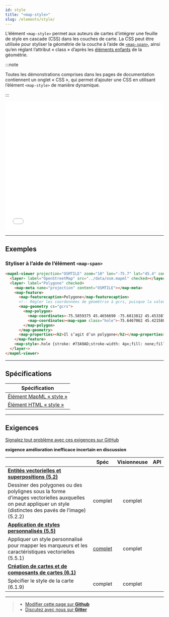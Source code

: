 ```yaml
---
id: style
title: "<map-style>"
slug: /elements/style/
---
```


L’élément `<map-style>` permet aux auteurs de cartes d’intégrer une feuille de style en cascade (CSS) dans les couches de carte. La CSS peut être utilisée pour styliser la géométrie de la couche à l’aide de [`<map-span>`](../../other-elements/span/), ainsi qu’en réglant l’attribut « class » d’après les [éléments enfants](../geometry/#child-elements) de la géométrie.

:::note

Toutes les démonstrations comprises dans les pages de documentation contiennent un onglet « CSS », qui permet d’ajouter une CSS en utilisant l’élément `<map-style>` de manière dynamique.

:::

<iframe src="../../../demo/map-style-demo/" title="Démo en MapML" height="410" width="100%" scrolling="no" frameBorder="0"></iframe>

---

## Exemples

### Styliser à l’aide de l’élément `<map-span>`

```html
<mapml-viewer projection="OSMTILE" zoom="10" lon="-75.7" lat="45.4" controls>
  <layer- label="OpenStreetMap" src="../data/osm.mapml" checked></layer->
  <layer- label="Polygone" checked>
    <map-meta name="projection" content="OSMTILE"></map-meta>
    <map-feature>
      <map-featurecaption>Polygone</map-featurecaption>
      <!-- Régler les coordonnées de géométrie à gcrs, puisque la valeur par défaut correspond à pcrs -->
      <map-geometry cs="gcrs">
        <map-polygon>
          <map-coordinates>-75.5859375 45.4656690 -75.6813812 45.4533876 -75.6961441 45.4239978 -75.7249832 45.4083331 -75.7792282 45.3772317 -75.7534790 45.3294614 -75.5831909 45.3815724 -75.6024170 45.4273712 -75.5673981 45.4639834 -75.5859375 45.4656690</map-coordinates>
          <map-coordinates><map-span class="hole">-75.6467062 45.4215881 -75.6889363 45.4049585 -75.6693647 45.3767494 -75.6270640 45.3924229 -75.6467062 45.4215881</map-span></map-coordinates>
        </map-polygon>
      </map-geometry>
      <map-properties><h2>Il s’agit d’un polygone</h2></map-properties>
    </map-feature>
    <map-style>.hole {stroke: #73A9AD;stroke-width: 4px;fill: none;fill-opacity: 1;}</map-style>
  </layer->
</mapml-viewer>
```

---

## Spécifications 

| Spécification                                                |
|--------------------------------------------------------------|
| [Élément MapML « style »](https://maps4html.org/MapML/spec/#styling) |
| [Élément HTML « style »](https://html.spec.whatwg.org/#the-style-element) |

---

## Exigences

[Signalez tout problème avec ces exigences sur GitHub](https://github.com/Maps4HTML/HTML-Map-Element-UseCases-Requirements/issues/new?title=-SUMMARIZE+THE+PROBLEM-&body=-DESCRIBE+THE+PROBLEM-)

<p><b><span class="requirement">exigence</span>
<span class="enhancement">amélioration</span>
<span class="impractical">inefficace</span>
<span class="undecided">incertain</span>
<span class="discussion">en discussion</span></b></p>

|  | Spéc | Visionneuse | API |
|:---------------------------------------------------------------------------------|:------: |:-----: |:---: |
| [**Entités vectorielles et superpositions (5.2)**](https://maps4html.org/HTML-Map-Element-UseCases-Requirements/#map-viewers-capabilities-vectors) |  |  |  |
| <div class="requirement">Dessiner des polygones ou des polylignes sous la forme d’images vectorielles auxquelles on peut appliquer un style (distinctes des pavés de l’image) (5.2.2)</div> | complet | complet |  |
| [**Application de styles personnalisés (5.5)**](https://maps4html.org/HTML-Map-Element-UseCases-Requirements/#map-viewers-capabilities-custom-styling) |  |  |  |
| <div class="undecided">Appliquer un style personnalisé pour mapper les marqueurs et les caractéristiques vectorielles (5.5.1)</div>              | [complet](https://github.com/Maps4HTML/HTML-Map-Element-UseCases-Requirements/issues/15) | complet |  |
| [**Création de cartes et de composants de cartes (6.1)**](https://maps4html.org/HTML-Map-Element-UseCases-Requirements/#client-apis-creation) |  |  |  |
| <div class="undecided"> Spécifier le style de la carte (6.1.9)</div>        | complet | complet |  |

---

> - [Modifier cette page sur **Github**](https://github.com/Maps4HTML/web-map-doc/edit/main/i18n/fr/docusaurus-plugin-content-docs/current/elements/style.md)
> - [Discutez avec nous sur **Gitter**](https://gitter.im/Maps4HTML/chat)

